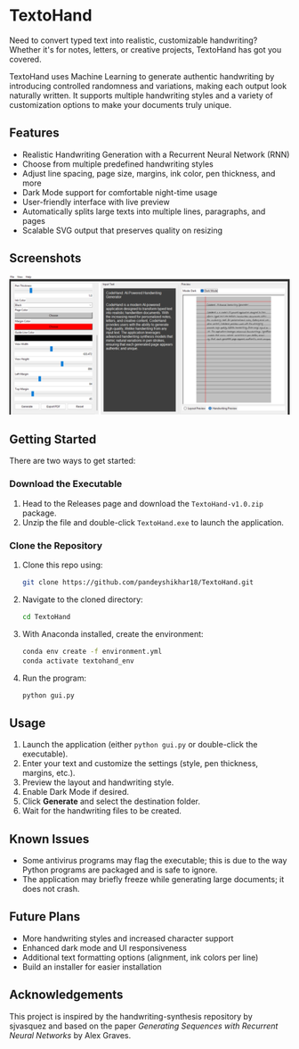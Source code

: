 # TextoHand

Need to convert typed text into realistic, customizable handwriting? Whether it's for notes, letters, or creative projects, TextoHand has got you covered.

TextoHand uses Machine Learning to generate authentic handwriting by introducing controlled randomness and variations, making each output look naturally written. It supports multiple handwriting styles and a variety of customization options to make your documents truly unique.

## Features

- Realistic Handwriting Generation with a Recurrent Neural Network (RNN)
- Choose from multiple predefined handwriting styles
- Adjust line spacing, page size, margins, ink color, pen thickness, and more
- Dark Mode support for comfortable night-time usage
- User-friendly interface with live preview
- Automatically splits large texts into multiple lines, paragraphs, and pages
- Scalable SVG output that preserves quality on resizing

## Screenshots

![TextoHand Screenshot](https://github.com/pandeyshikhar18/TextoHand/blob/main/assets/screen1.png)
## Getting Started

There are two ways to get started:

### Download the Executable

1. Head to the Releases page and download the `TextoHand-v1.0.zip` package.
2. Unzip the file and double-click `TextoHand.exe` to launch the application.

### Clone the Repository

1. Clone this repo using:
    ```bash
    git clone https://github.com/pandeyshikhar18/TextoHand.git
    ```
2. Navigate to the cloned directory:
    ```bash
    cd TextoHand
    ```
3. With Anaconda installed, create the environment:
    ```bash
    conda env create -f environment.yml
    conda activate textohand_env
    ```
4. Run the program:
    ```bash
    python gui.py
    ```

## Usage

1. Launch the application (either `python gui.py` or double-click the executable).
2. Enter your text and customize the settings (style, pen thickness, margins, etc.).
3. Preview the layout and handwriting style.
4. Enable Dark Mode if desired.
5. Click **Generate** and select the destination folder.
6. Wait for the handwriting files to be created.

## Known Issues

- Some antivirus programs may flag the executable; this is due to the way Python programs are packaged and is safe to ignore.
- The application may briefly freeze while generating large documents; it does not crash.

## Future Plans

- More handwriting styles and increased character support
- Enhanced dark mode and UI responsiveness
- Additional text formatting options (alignment, ink colors per line)
- Build an installer for easier installation

## Acknowledgements

This project is inspired by the handwriting-synthesis repository by sjvasquez and based on the paper *Generating Sequences with Recurrent Neural Networks* by Alex Graves.
